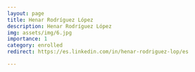 ```yaml
---
layout: page
title: Henar Rodríguez López
description: Henar Rodríguez López
img: assets/img/6.jpg
importance: 1
category: enrolled
redirect: https://es.linkedin.com/in/henar-rodriguez-lop/es

---
```

